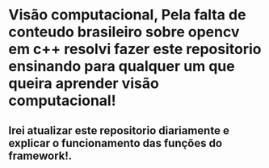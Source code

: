 # Visão computacional, Pela falta de conteudo brasileiro sobre opencv em c++ resolvi fazer este repositorio ensinando para qualquer um que queira aprender visão computacional!

## Irei atualizar este repositorio diariamente e explicar o funcionamento das funções do framework!.
